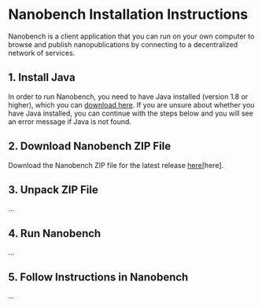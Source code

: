 Nanobench Installation Instructions
===================================

Nanobench is a client application that you can run on your own computer to browse and publish nanopublications by connecting to a decentralized network of services.


## 1. Install Java

In order to run Nanobench, you need to have Java installed (version 1.8 or higher), which you can <a href="https://www.java.com/download/" target="_blank">download here</a>.
If you are unsure about whether you have Java installed, you can continue with the steps below and you will see an error message if Java is not found.


## 2. Download Nanobench ZIP File

Download the Nanobench ZIP file for the latest release <a href="https://github.com/peta-pico/nanobench/releases/latest" target="_blank">here</a>[here].


## 3. Unpack ZIP File

...


## 4. Run Nanobench

...


## 5. Follow Instructions in Nanobench

...
